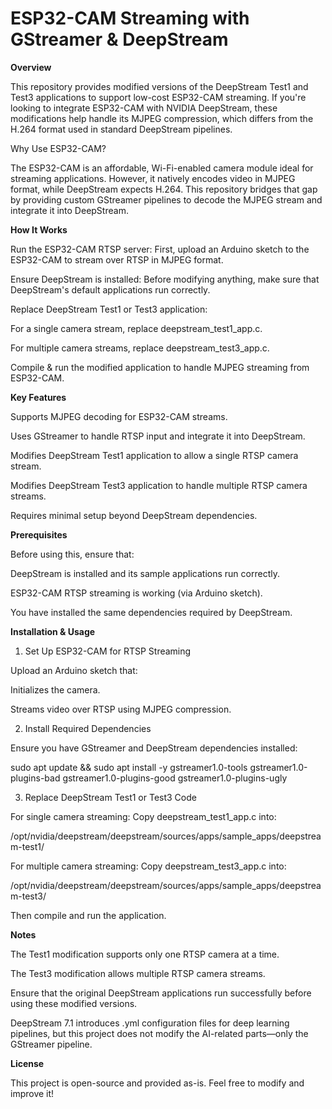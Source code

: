 # **ESP32-CAM Streaming with GStreamer & DeepStream**

**Overview**

This repository provides modified versions of the DeepStream Test1 and Test3 applications to support low-cost ESP32-CAM streaming. If you're looking to integrate ESP32-CAM with NVIDIA DeepStream, these modifications help handle its MJPEG compression, which differs from the H.264 format used in standard DeepStream pipelines.

Why Use ESP32-CAM?

The ESP32-CAM is an affordable, Wi-Fi-enabled camera module ideal for streaming applications. However, it natively encodes video in MJPEG format, while DeepStream expects H.264. This repository bridges that gap by providing custom GStreamer pipelines to decode the MJPEG stream and integrate it into DeepStream.

**How It Works**

Run the ESP32-CAM RTSP server: First, upload an Arduino sketch to the ESP32-CAM to stream over RTSP in MJPEG format.

Ensure DeepStream is installed: Before modifying anything, make sure that DeepStream's default applications run correctly.

Replace DeepStream Test1 or Test3 application:

For a single camera stream, replace deepstream_test1_app.c.

For multiple camera streams, replace deepstream_test3_app.c.

Compile & run the modified application to handle MJPEG streaming from ESP32-CAM.

**Key Features**

Supports MJPEG decoding for ESP32-CAM streams.

Uses GStreamer to handle RTSP input and integrate it into DeepStream.

Modifies DeepStream Test1 application to allow a single RTSP camera stream.

Modifies DeepStream Test3 application to handle multiple RTSP camera streams.

Requires minimal setup beyond DeepStream dependencies.

**Prerequisites**

Before using this, ensure that:

DeepStream is installed and its sample applications run correctly.

ESP32-CAM RTSP streaming is working (via Arduino sketch).

You have installed the same dependencies required by DeepStream.

**Installation & Usage**

1. Set Up ESP32-CAM for RTSP Streaming

Upload an Arduino sketch that:

Initializes the camera.

Streams video over RTSP using MJPEG compression.

2. Install Required Dependencies

Ensure you have GStreamer and DeepStream dependencies installed:

sudo apt update && sudo apt install -y gstreamer1.0-tools gstreamer1.0-plugins-bad gstreamer1.0-plugins-good gstreamer1.0-plugins-ugly

3. Replace DeepStream Test1 or Test3 Code

For single camera streaming: Copy deepstream_test1_app.c into:

/opt/nvidia/deepstream/deepstream/sources/apps/sample_apps/deepstream-test1/

For multiple camera streaming: Copy deepstream_test3_app.c into:

/opt/nvidia/deepstream/deepstream/sources/apps/sample_apps/deepstream-test3/

Then compile and run the application.

**Notes**

The Test1 modification supports only one RTSP camera at a time.

The Test3 modification allows multiple RTSP camera streams.

Ensure that the original DeepStream applications run successfully before using these modified versions.

DeepStream 7.1 introduces .yml configuration files for deep learning pipelines, but this project does not modify the AI-related parts—only the GStreamer pipeline.

**License**

This project is open-source and provided as-is. Feel free to modify and improve it!

